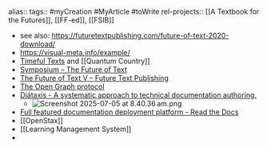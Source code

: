 alias::
tags:: #myCreation #MyArticle #toWrite 
rel-projects:: [[A Textbook for the Futures]], [[FF-ed]], [[FSIB]]

- see also: https://futuretextpublishing.com/future-of-text-2020-download/
- https://visual-meta.info/example/
- [Timeful Texts](https://numinous.productions/timeful/) and [[Quantum Country]]
- [Symposium – The Future of Text](https://thefutureoftext.org/symposium/)
- [The Future of Text V – Future Text Publishing](https://futuretextpublishing.com/vol-5/)
- [The Open Graph protocol](https://ogp.me/)
- [Diátaxis - A systematic approach to technical documentation authoring.](https://diataxis.fr/)
	- ![Screenshot 2025-07-05 at 8.40.36 am.png](../assets/Screenshot_2025-07-05_at_8.40.36 am_1751668896307_0.png)
- [Full featured documentation deployment platform - Read the Docs](https://about.readthedocs.com/)
- [[OpenStax]]
- [[Learning Management System]]
-